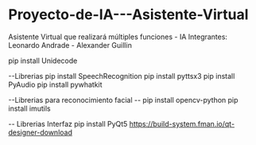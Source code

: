 # Proyecto-de-IA---Asistente-Virtual
Asistente Virtual que realizará múltiples funciones - IA
Integrantes: Leonardo Andrade - Alexander Guillin

pip install Unidecode

--Librerias
pip install SpeechRecognition
pip install pyttsx3
pip install PyAudio
pip install pywhatkit

--Librerias para reconocimiento facial --
pip install opencv-python
pip install imutils

-- Librerias Interfaz
pip install PyQt5
https://build-system.fman.io/qt-designer-download